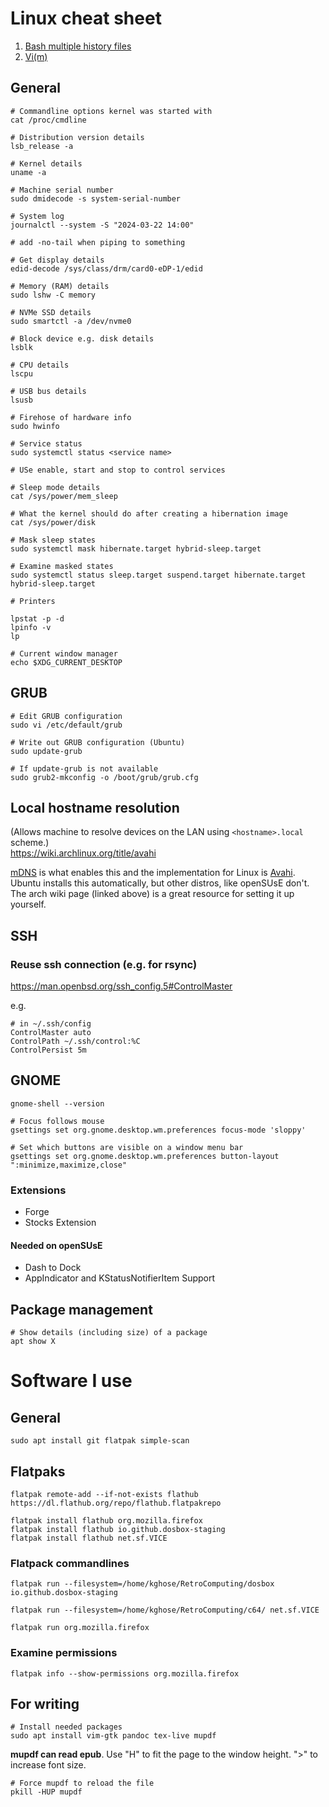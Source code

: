 # Linux cheat sheet

1. [Bash multiple history files](bash-history.md)
2. [Vi(m)](vim.md)

## General

```
# Commandline options kernel was started with
cat /proc/cmdline
```

```
# Distribution version details
lsb_release -a
```

```
# Kernel details
uname -a
```

```
# Machine serial number
sudo dmidecode -s system-serial-number
```

```
# System log
journalctl --system -S "2024-03-22 14:00"

# add -no-tail when piping to something
```

```
# Get display details
edid-decode /sys/class/drm/card0-eDP-1/edid
```

```
# Memory (RAM) details
sudo lshw -C memory
```

```
# NVMe SSD details
sudo smartctl -a /dev/nvme0
```

```
# Block device e.g. disk details
lsblk
```

```
# CPU details
lscpu
```

```
# USB bus details
lsusb
```

```
# Firehose of hardware info
sudo hwinfo
```

```
# Service status
sudo systemctl status <service name>

# USe enable, start and stop to control services
```

```
# Sleep mode details
cat /sys/power/mem_sleep
```

```
# What the kernel should do after creating a hibernation image
cat /sys/power/disk
```


```
# Mask sleep states
sudo systemctl mask hibernate.target hybrid-sleep.target
```

```
# Examine masked states
sudo systemctl status sleep.target suspend.target hibernate.target hybrid-sleep.target
```


```
# Printers

lpstat -p -d
lpinfo -v
lp
```

```
# Current window manager
echo $XDG_CURRENT_DESKTOP
```

## GRUB

```
# Edit GRUB configuration
sudo vi /etc/default/grub
```

```
# Write out GRUB configuration (Ubuntu)
sudo update-grub  
```

```
# If update-grub is not available
sudo grub2-mkconfig -o /boot/grub/grub.cfg 
```

## Local hostname resolution

(Allows machine to resolve devices on the LAN using `<hostname>.local` scheme.)  
https://wiki.archlinux.org/title/avahi

[mDNS](https://en.wikipedia.org/wiki/Multicast_DNS) is what enables this and the implementation for
Linux is [Avahi](https://avahi.org/). Ubuntu installs this automatically, but other distros, like
openSUsE don't. The arch wiki page (linked above) is a great resource for setting it up yourself.

## SSH

### Reuse ssh connection (e.g. for rsync)

https://man.openbsd.org/ssh_config.5#ControlMaster

e.g.

```
# in ~/.ssh/config
ControlMaster auto
ControlPath ~/.ssh/control:%C
ControlPersist 5m
```

## GNOME

```
gnome-shell --version
```

```
# Focus follows mouse
gsettings set org.gnome.desktop.wm.preferences focus-mode 'sloppy'
```

```
# Set which buttons are visible on a window menu bar
gsettings set org.gnome.desktop.wm.preferences button-layout ":minimize,maximize,close"
```

### Extensions
- Forge
- Stocks Extension

#### Needed on openSUsE
- Dash to Dock
- AppIndicator and KStatusNotifierItem Support


## Package management

```
# Show details (including size) of a package
apt show X
```


# Software I use

## General
```
sudo apt install git flatpak simple-scan
```

## Flatpaks

```
flatpak remote-add --if-not-exists flathub https://dl.flathub.org/repo/flathub.flatpakrepo

flatpak install flathub org.mozilla.firefox
flatpak install flathub io.github.dosbox-staging
flatpak install flathub net.sf.VICE
```

### Flatpack commandlines

```
flatpak run --filesystem=/home/kghose/RetroComputing/dosbox io.github.dosbox-staging

flatpak run --filesystem=/home/kghose/RetroComputing/c64/ net.sf.VICE

flatpak run org.mozilla.firefox
```

### Examine permissions

```
flatpak info --show-permissions org.mozilla.firefox
```



## For writing

```
# Install needed packages
sudo apt install vim-gtk pandoc tex-live mupdf 
```
**mupdf can read epub**. Use "H" to fit the page to the window height. ">" to increase font size.


```
# Force mupdf to reload the file
pkill -HUP mupdf
```
